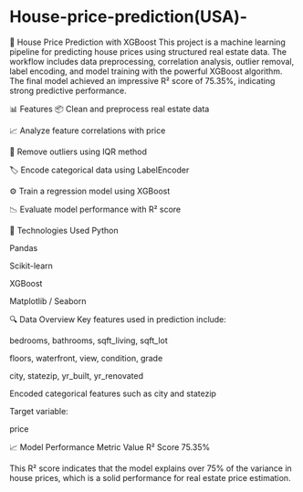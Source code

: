 # House-price-prediction(USA)-

🏡 House Price Prediction with XGBoost
This project is a machine learning pipeline for predicting house prices using structured real estate data. The workflow includes data preprocessing, correlation analysis, outlier removal, label encoding, and model training with the powerful XGBoost algorithm. The final model achieved an impressive R² score of 75.35%, indicating strong predictive performance.

📊 Features
📦 Clean and preprocess real estate data

📈 Analyze feature correlations with price

🚫 Remove outliers using IQR method

🏷️ Encode categorical data using LabelEncoder

⚙️ Train a regression model using XGBoost

📉 Evaluate model performance with R² score

🧠 Technologies Used
Python

Pandas

Scikit-learn

XGBoost

Matplotlib / Seaborn

🔍 Data Overview
Key features used in prediction include:

bedrooms, bathrooms, sqft_living, sqft_lot

floors, waterfront, view, condition, grade

city, statezip, yr_built, yr_renovated

Encoded categorical features such as city and statezip

Target variable:

price

📈 Model Performance
Metric	Value
R² Score	75.35%

This R² score indicates that the model explains over 75% of the variance in house prices, which is a solid performance for real estate price estimation.
